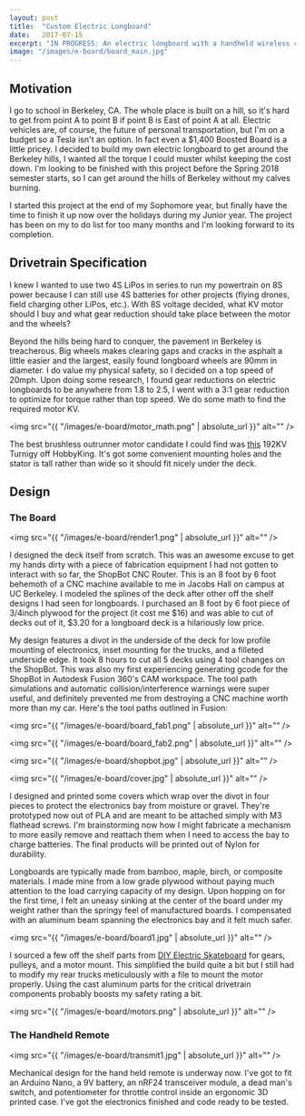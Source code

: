 ```yaml
---
layout: post
title:  "Custom Electric Longboard"
date:   2017-07-15
excerpt: "IN PROGRESS: An electric longboard with a handheld wireless controller."
image: "/images/e-board/board_main.jpg"
---
```


## Motivation

I go to school in Berkeley, CA. The whole place is built on a hill, so it's hard to get from point A to point B if point B is East of point A at all. Electric vehicles are, of course, the future of personal transportation, but I'm on a budget so a Tesla isn't an option. In fact even a $1,400 Boosted Board is a little pricey. I decided to build my own electric longboard to get around the Berkeley hills, I wanted all the torque I could muster whilst keeping the cost down. I'm looking to be finished with this project before the Spring 2018 semester starts, so I can get around the hills of Berkeley without my calves burning.

I started this project at the end of my Sophomore year, but finally have the time to finish it up now over the holidays during my Junior year. The project has been on my to do list for too many months and I'm looking forward to its completion.

## Drivetrain Specification

I knew I wanted to use two 4S LiPos in series to run my powertrain on 8S power because I can still use 4S batteries for other projects (flying drones, field charging other LiPos, etc.). With 8S voltage decided, what KV motor should I buy and what gear reduction should take place between the motor and the wheels?

Beyond the hills being hard to conquer, the pavement in Berkeley is treacherous. Big wheels makes clearing gaps and cracks in the asphalt a little easier and the largest, easily found longboard wheels are 90mm in diameter. I do value my physical safety, so I decided on a top speed of 20mph. Upon doing some research, I found gear reductions on electric longboards to be anywhere from 1.8 to 2.5, I went with a 3:1 gear reduction to optimize for torque rather than top speed. We do some math to find the required motor KV. 

<span class="image main"><img src="{{ "/images/e-board/motor_math.png" | absolute_url }}" alt="" /></span>

The best brushless outrunner motor candidate I could find was <a href="https://hobbyking.com/en_us/turnigy-aerodrive-sk3-6374-192kv-brushless-outrunner-motor.html?wrh_pdp=2">this</a> 192KV Turnigy off HobbyKing. It's got some convenient mounting holes and the stator is tall rather than wide so it should fit nicely under the deck.

## Design

### The Board

<span class="image main"><img src="{{ "/images/e-board/render1.png" | absolute_url }}" alt="" /></span>

I designed the deck itself from scratch. This was an awesome excuse to get my hands dirty with a piece of fabrication equipment I had not gotten to interact with so far, the ShopBot CNC Router. This is an 8 foot by 6 foot behemoth of a CNC machine available to me in Jacobs Hall on campus at UC Berkeley. I modeled the splines of the deck after other off the shelf designs I had seen for longboards. I purchased an 8 foot by 6 foot piece of 3/4inch plywood for the project (it cost me $16) and was able to cut of decks out of it, $3.20 for a longboard deck is a hilariously low price.

My design features a divot in the underside of the deck for low profile mounting of electronics, inset mounting for the trucks, and a filleted underside edge. It took 8 hours to cut all 5 decks using 4 tool changes on the ShopBot. This was also my first experiencing generating gcode for the ShopBot in Autodesk Fusion 360's CAM workspace. The tool path simulations and automatic collision/interference warnings were super useful, and definitely prevented me from destroying a CNC machine worth more than my car. Here's the tool paths outlined in Fusion:

<span class="image main"><img src="{{ "/images/e-board/board_fab1.png" | absolute_url }}" alt="" /></span>

<span class="image main"><img src="{{ "/images/e-board/board_fab2.png" | absolute_url }}" alt="" /></span>

<span class="image main"><img src="{{ "/images/e-board/shopbot.jpg" | absolute_url }}" alt="" /></span>

<span class="image right"><img src="{{ "/images/e-board/cover.jpg" | absolute_url }}" alt="" /></span>

I designed and printed some covers which wrap over the divot in four pieces to protect the electronics bay from moisture or gravel. They're prototyped now out of PLA and are meant to be attached simply with M3 flathead screws. I'm brainstorming now how I might fabricate a mechanism to more easily remove and reattach them when I need to access the bay to charge batteries. The final products will be printed out of Nylon for durability.

Longboards are typically made from bamboo, maple, birch, or composite materials. I made mine from a low grade plywood without paying much attention to the load carrying capacity of my design. Upon hopping on for the first time, I felt an uneasy sinking at the center of the board under my weight rather than the springy feel of manufactured boards. I compensated with an aluminum beam spanning the electronics bay and it felt much safer.

<span class="image main"><img src="{{ "/images/e-board/board1.jpg" | absolute_url }}" alt="" /></span>

I sourced a few off the shelf parts from <a href="https://diyelectricskateboard.com/">DIY Electric Skateboard</a> for gears, pulleys, and a motor mount. This simplified the build quite a bit but I still had to modify my rear trucks meticulously with a file to mount the motor properly. Using the cast aluminum parts for the critical drivetrain components probably boosts my safety rating a bit.

<span class="image main"><img src="{{ "/images/e-board/motors.png" | absolute_url }}" alt="" /></span>

### The Handheld Remote

<span class="image main"><img src="{{ "/images/e-board/transmit1.jpg" | absolute_url }}" alt="" /></span>

Mechanical design for the hand held remote is underway now. I've got to fit an Arduino Nano, a 9V battery, an nRF24 transceiver module, a dead man's switch, and potentiometer for throttle control inside an ergonomic 3D printed case. I've got the electronics finished and code ready to be tested. 
